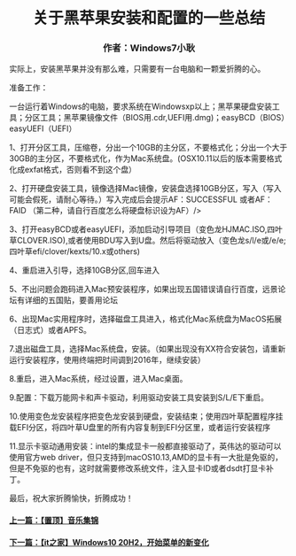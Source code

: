 <html>
<head>
</head>
<body>
      <div style="width:100%;margin:0 auto">
          <p><h1><center>关于黑苹果安装和配置的一些总结</center></h1></p>
      <p><h3><center>作者：Windows7小耿</center></h3></p>
          <p>实际上，安装黑苹果并没有那么难，只需要有一台电脑和一颗爱折腾的心。</p>
          <p>准备工作：</p> 
          <p>一台运行着Windows的电脑，要求系统在Windowsxp以上；黑苹果硬盘安装工具；分区工具；黑苹果镜像文件（BIOS用.cdr,UEFI用.dmg)；easyBCD（BIOS）easyUEFI（UEFI）</p>
     <p>1、打开分区工具，压缩卷，分出一个10GB的主分区，不要格式化；分出一个大于30GB的主分区，不要格式化，作为Mac系统盘。(OSX10.11以后的版本需要格式化成exfat格式，否则看不到这个盘）</p>
       <p>2、打开硬盘安装工具，镜像选择Mac镜像，安装盘选择10GB分区，写入（写入可能会假死，请耐心等待。）写入完成后会提示AF：SUCCESSFUL 或者AF：FAID （第二种，请自行百度怎么将硬盘标识设为AF）/>
  <p>3、打开easyBCD或者easyUEFI，添加启动引导项目（变色龙HJMAC.ISO,四叶草CLOVER.ISO),或者使用BDU写入到U盘。然后将驱动放入（变色龙s/l/e或/e/e;四叶草efi/clover/kexts/10.x或others)</p>
  <p>4、重启进入引导，选择10GB分区,回车进入<p>
  <p>5、不出问题会跑码进入Mac预安装程序，如果出现五国错误请自行百度，远景论坛有详细的五国贴，要善用论坛<p>
  <p>6、出现Mac实用程序时，选择磁盘工具进入，格式化Mac系统盘为MacOS拓展（日志式）或者APFS。</p>
  <p>7.退出磁盘工具，选择Mac系统盘，安装。（如果出现没有XX符合安装包，请重新运行安装程序，使用终端把时间调到2016年，继续安装）</P>
  <p>8.重启，进入Mac系统，经过设置，进入Mac桌面。</p>
  <p>9.配置：下载万能网卡和声卡驱动，利用驱动安装工具安装到S/L/E下重启。</p>
  <p>10.使用变色龙安装程序把变色龙安装到硬盘，安装结束；使用四叶草配置程序挂载EFI分区，将四叶草U盘里的所有内容复制到EFI分区里，或者运行安装程序</p>
  <p>11.显示卡驱动通用安装：intel的集成显卡一般都直接驱动了，英伟达的驱动可以使用官方web driver，但只支持到macOS10.13,AMD的显卡有一大批是免驱的，但是不免驱的也有，这时就需要修改系统文件，注入显卡ID或者dsdt打显卡补丁。</p>
  <p>最后，祝大家折腾愉快，折腾成功！</p>
      <p><h4><a href="2.html">上一篇：【置顶】音乐集锦</a></H4></p>
 <p><h4><a href="4.html">下一篇：【it之家】Windows10 20H2，开始菜单的新变化</a></H4></p>
      </div>
</body>
</html>

